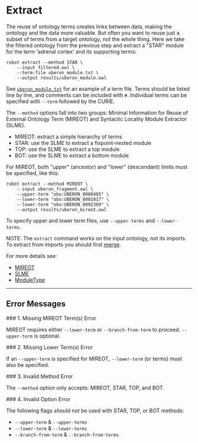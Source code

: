 # Extract

The reuse of ontology terms creates links between data, making the ontology and the data more valuable. But often you want to reuse just a subset of terms from a target ontology, not the whole thing. Here we take the filtered ontology from the previous step and extract a "STAR" module for the term 'adrenal cortex' and its supporting terms:

    robot extract --method STAR \
        --input filtered.owl \
        --term-file uberon_module.txt \
        --output results/uberon_module.owl

See <a href="/examples/uberon_module.txt" target="_blank">`uberon_module.txt`</a> for an example of a term file. Terms should be listed line by line, and comments can be included with `#`. Individual terms can be specified with `--term` followed by the CURIE.

The `--method` options fall into two groups: Minimal Information for Reuse of External Ontology Term (MIREOT) and Syntactic Locality Module Extractor (SLME).

- MIREOT: extract a simple hierarchy of terms
- STAR: use the SLME to extract a fixpoint-nested module
- TOP: use the SLME to extract a top module
- BOT: use the SLME to extract a bottom module

For MIREOT, both "upper" (ancestor) and "lower" (descendant) limits must be specified, like this:

    robot extract --method MIREOT \
        --input uberon_fragment.owl \
        --upper-term "obo:UBERON_0000465" \
        --lower-term "obo:UBERON_0001017" \
        --lower-term "obo:UBERON_0002369" \
        --output results/uberon_mireot.owl

To specify upper and lower term files, use `--upper-terms` and `--lower-terms`.

NOTE: The `extract` command works on the input ontology, not its imports. To extract from imports you should first [merge](/merge).

For more details see:

- <a href="http://dx.doi.org/10.3233/AO-2011-0087" target="_blank">MIREOT</a>
- <a href="http://owlcs.github.io/owlapi/apidocs_4/uk/ac/manchester/cs/owlapi/modularity/SyntacticLocalityModuleExtractor.html" target="_blank">SLME</a>
- <a href="http://owlcs.github.io/owlapi/apidocs_4/uk/ac/manchester/cs/owlapi/modularity/ModuleType.html" target="_blank">ModuleType</a>

---

## Error Messages

<a name="error-1"/>
### 1. Missing MIREOT Term(s) Error

MIREOT requires either `--lower-term` or `--branch-from-term` to proceed. `--upper-term` is optional.

<a name="error-2"/>
### 2. Missing Lower Term(s) Error

If an `--upper-term` is specified for MIREOT, `--lower-term` (or terms) must also be specified.

<a name="error-3"/>
### 3. Invalid Method Error

The `--method` option only accepts: MIREOT, STAR, TOP, and BOT.

<a name="error-4"/>
### 4. Invalid Option Error

The following flags *should not* be used with STAR, TOP, or BOT methods:
* `--upper-term` & `--upper-terms`
* `--lower-term` & `--lower-terms`
* `--branch-from-term` & `--branch-from-terms`
